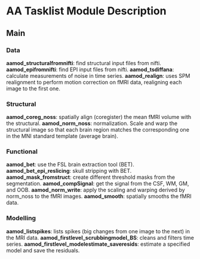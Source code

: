 # AA Tasklist Module Description

## Main

### Data

**aamod_structuralfromnifti**: find structural input files from nifti.
**aamod_epifromnifti**: find EPI input files from nifti.
**aamod_tsdiffana**: calculate measurements of noise in time series.
**aamod_realign**: uses SPM realignment to perform motion correction on fMRI data, realigning each image to the first one.

### Structural

**aamod_coreg_noss**: spatially align (coregister) the mean fMRI volume with the structural.
**aamod_norm_noss**: normalization. Scale and warp the structural image so that each brain region matches the corresponding one in the MNI standard template (average brain).

### Functional

**aamod_bet**: use the FSL brain extraction tool (BET).
**aamod_bet_epi_reslicing**: skull stripping with BET.
**aamod_mask_fromstruct**: create different threshold masks from the segmentation.
**aamod_compSignal**: get the signal from the CSF, WM, GM, and OOB.
**aamod_norm_write**: apply the scaling and warping derived by norm_noss to the fMRI images.
**aamod_smooth**: spatially smooths the fMRI data.

### Modelling

**aamod_listspikes**: lists spikes (big changes from one image to the next) in the MRI data.
**aamod_firstlevel_scrubbingmodel_BS**: cleans and filters time series.
**aamod_firstlevel_modelestimate_saveresids**: estimate a specified model and save the residuals.
